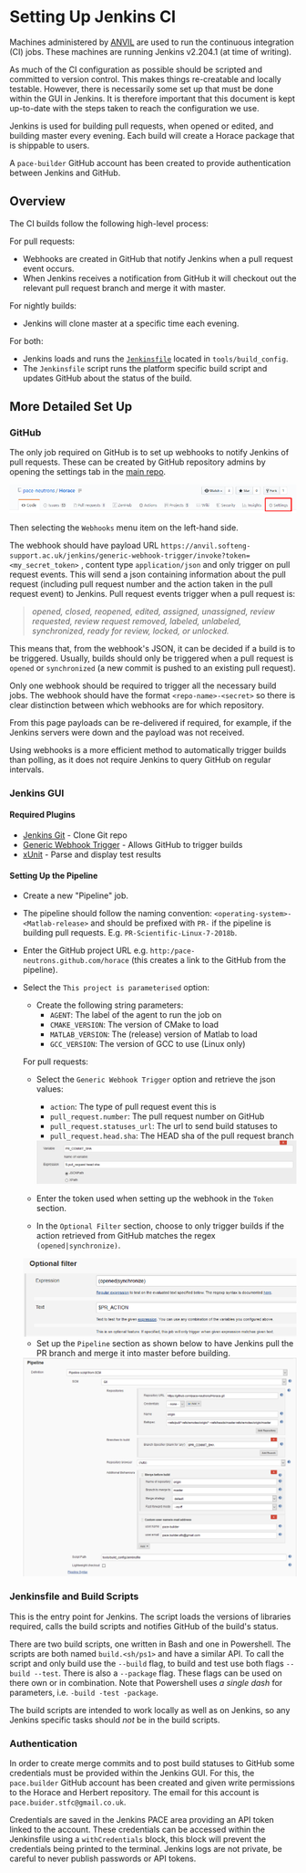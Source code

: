 # Setting Up Jenkins CI

Machines administered by [ANVIL](https://anvil.softeng-support.ac.uk/) are used
to run the continuous integration (CI) jobs. These machines are running
Jenkins v2.204.1 (at time of writing).

As much of the CI configuration as possible should be scripted and committed to
version control. This makes things re-creatable and locally testable. However,
there is necessarily some set up that must be done within the GUI in Jenkins.
It is therefore important that this document is kept up-to-date with the steps
taken to reach the configuration we use.

Jenkins is used for building pull requests, when opened or edited, and building
master every evening. Each build will create a Horace package that is shippable
to users.

A `pace-builder` GitHub account has been created to provide authentication
between Jenkins and GitHub.

## Overview

The CI builds follow the following high-level process:

For pull requests:

  - Webhooks are created in GitHub that notify Jenkins when a pull request event
  occurs.
  - When Jenkins receives a notification from GitHub it will checkout out the
  relevant pull request branch and merge it with master.

For nightly builds:

  - Jenkins will clone master at a specific time each evening.

For both:

  - Jenkins loads and runs the [`Jenkinsfile`](./../../tools/build_config/Jenkinsfile)
  located in `tools/build_config`.
  - The `Jenkinsfile` script runs the platform specific build script and updates
  GitHub about the status of the build.

## More Detailed Set Up

### GitHub

The only job required on GitHub is to set up webhooks to notify Jenkins of pull
requests. These can be created by GitHub repository admins by opening the
settings tab in the [main repo](https://github.com/pace-neutrons/Horace).

<img src="./images/08_github_settings.png">

Then selecting the `Webhooks` menu item on the left-hand side.

The webhook should have payload URL
`https://anvil.softeng-support.ac.uk/jenkins/generic-webhook-trigger/invoke?token=<my_secret_token>`
, content type `application/json` and only trigger on pull request events. This
will send a json containing information about the pull request (including pull
request number and the action taken in the pull request event) to Jenkins. Pull
request events trigger when a pull request is:

> *opened, closed, reopened, edited, assigned, unassigned, review requested,
> review request removed, labeled, unlabeled, synchronized, ready for review,
> locked, or unlocked.*

This means that, from the webhook's JSON, it can be decided if a build is to be
triggered. Usually, builds should only be triggered when a pull request is `opened`
or `synchronized` (a new commit is pushed to an existing pull request).

Only one webhook should be required to trigger all the necessary build jobs.
The webhook should have the format `<repo-name>-<secret>` so there is clear
distinction between which webhooks are for which repository.

From this page payloads can be re-delivered if required, for example, if the
Jenkins servers were down and the payload was not received.

Using webhooks is a more efficient method to automatically trigger builds than
polling, as it does not require Jenkins to query GitHub on regular intervals.

### Jenkins GUI

#### Required Plugins

- [Jenkins Git](https://plugins.jenkins.io/git) - Clone Git repo
- [Generic Webhook Trigger](https://plugins.jenkins.io/generic-webhook-trigger) -
Allows GitHub to trigger builds
- [xUnit](https://plugins.jenkins.io/xunit) - Parse and display test results

#### Setting Up the Pipeline

- Create a new "Pipeline" job.
- The pipeline should follow the naming convention: `<operating-system>-<Matlab-release>`
and should be prefixed with `PR-` if the pipeline is building pull requests. E.g.
`PR-Scientific-Linux-7-2018b`.
- Enter the GitHub project URL e.g. `http:/pace-neutrons.github.com/horace`
(this creates a link to the GitHub from the pipeline).
- Select the `This project is parameterised` option:
    - Create the following string parameters:
        - `AGENT`: The label of the agent to run the job on
        - `CMAKE_VERSION`: The version of CMake to load
        - `MATLAB_VERSION`: The (release) version of Matlab to load
        - `GCC_VERSION`: The version of GCC to use (Linux only)

  For pull requests:
    - Select the `Generic Webhook Trigger` option and retrieve the json values:
        - `action`: The type of pull request event this is
        - `pull_request.number`: The pull request number on GitHub
        - `pull_request.statuses_url`: The url to send build statuses to
        - `pull_request.head.sha`: The HEAD sha of the pull request branch

      <img src="./images/08_commit_sha.png">

    - Enter the token used when setting up the webhook in the `Token` section.

    - In the `Optional Filter` section, choose to only trigger builds if the
    action retrieved from GitHub matches the regex `(opened|synchronize)`.

    <img src="./images/08_action_trigger.png">

  - Set up the `Pipeline` section as shown below to have Jenkins pull the PR
  branch and merge it into master before building.

  <img src="./images/08_git_pipeline.png">

### Jenkinsfile and Build Scripts

This is the entry point for Jenkins. The script loads the versions of libraries
required, calls the build scripts and notifies GitHub of the build's status.

There are two build scripts, one written in Bash and one in Powershell. The
scripts are both named `build.<sh/ps1>` and have a similar API. To call the
script and only build use the `--build` flag, to build and test use both flags
`--build --test`. There is also a `--package` flag. These flags can be used
on there own or in combination. Note that Powershell uses *a single dash* for
parameters, i.e. `-build -test -package`.

The build scripts are intended to work locally as well as on Jenkins, so any
Jenkins specific tasks should *not* be in the build scripts.

### Authentication

In order to create merge commits and to post build statuses to GitHub some
credentials must be provided within the Jenkins GUI. For this, the `pace.builder`
GitHub account has been created and given write permissions to the Horace and
Herbert repository. The email for this account is `pace.buider.stfc@gmail.co.uk`.

Credentials are saved in the Jenkins PACE area providing an API token linked to
the account. These credentials can be accessed within the Jenkinsfile using a
`withCredentials` block, this block will prevent the credentials being printed
to the terminal. Jenkins logs are not private, be careful to never publish
passwords or API tokens.
